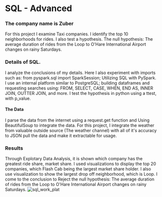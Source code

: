 # SQL - Advanced

### The company name is Zuber

For this project I examine Taxi companies. I identify the top 10 neighborhoods for rides.  I also test a hypothesis.  The null hypothesis: The average duration of rides from the Loop to O'Hare International Airport changes on rainy Saturdays.

 
### Details of SQL.  

I analyze the conclusions of my details. Here I also experiment with imports such as: from pyspark.sql import SparkSession; Utilizing SQL with PySpark. 
I use an internal platform similar to PostgreSQL; building dataframes and requesting searches using: FROM, SELECT, CASE, WHEN, END AS, INNER JOIN, OUTTER JOIN, and more.  I test the hypothesis in python using a ttest, with p_value. 

#### The Data

I parse the data from the internet using a request.get function and Using BeautifulSoup to integrate the data.  For this project, I integrate the weather from valuable outside source (The weather channel) with all of it's accuracy to JSON pull the data and make it extractable for usage.     


### Results

Through Explotary Data Analysis, it is shown which company has the greatest ride share, market share. I used visualizations to display the top 20 companies, which Flash Cab being the largest market share holder. I also use visualization to show the largest drop off neighborhood, which is Loop.  I come to the conclusion to Reject the null hypothesis: The average duration of rides from the Loop to O'Hare International Airport changes on rainy Saturdays.
![sql_work_plat](https://github.com/ZiggySway/Machine_Learning_and_Data_Projects__BrandiBooth/assets/130495796/29877c1d-6c23-4ae2-8ea1-af47cacbdf49)


